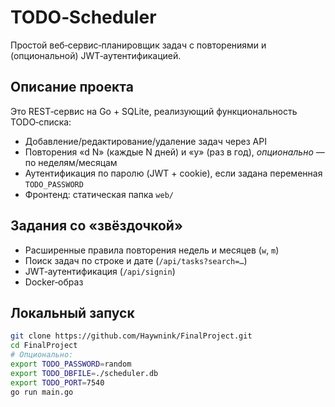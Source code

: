 # TODO‑Scheduler

Простой веб‑сервис‑планировщик задач с повторениями и (опциональной) JWT‑аутентификацией.

## Описание проекта

Это REST‑сервис на Go + SQLite, реализующий функциональность TODO‑списка:
- Добавление/редактирование/удаление задач через API
- Повторения «d N» (каждые N дней) и «y» (раз в год), *опционально* — по неделям/месяцам
- Аутентификация по паролю (JWT + cookie), если задана переменная `TODO_PASSWORD`
- Фронтенд: статическая папка `web/`

## Задания со «звёздочкой»

- Расширенные правила повторения недель и месяцев (`w`, `m`)
- Поиск задач по строке и дате (`/api/tasks?search=…`)
- JWT‑аутентификация (`/api/signin`)
- Docker‑образ

## Локальный запуск

```bash
git clone https://github.com/Haywnink/FinalProject.git
cd FinalProject
# Опционально:
export TODO_PASSWORD=random
export TODO_DBFILE=./scheduler.db
export TODO_PORT=7540
go run main.go
